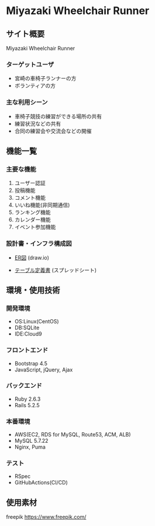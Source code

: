 # Miyazaki Wheelchair Runner

## サイト概要
<!--<img width="1078" alt="mimpi_summarize" src="https://user-images.githubusercontent.com/75741350/121880795-64a87380-cd49-11eb-8f1e-e8931f7b71bb.png">-->

Miyazaki Wheelchair Runner<br>


### ターゲットユーザ
- 宮崎の車椅子ランナーの方
- ボランティアの方

### 主な利用シーン
- 車椅子競技の練習ができる場所の共有
- 練習状況などの共有
- 合同の練習会や交流会などの開催

## 機能一覧

### 主要な機能
 1. ユーザー認証
 2. 投稿機能
 3. コメント機能
 4. いいね機能(非同期通信)
 5. ランキング機能
 6. カレンダー機能
 7. イベント参加機能


### 設計書・インフラ構成図
<!--<img width="950" alt="インフラ構成図" src="https://user-images.githubusercontent.com/75741350/121875212-2ad46e80-cd43-11eb-9ad5-95391b3b7997.png">-->

 - [ER図](https://drive.google.com/drive/u/0/folders/1O0kWSGdGOlY1MqVdKaeg-B1eikrO9lEP) (draw.io)

 - [テーブル定義書](https://docs.google.com/spreadsheets/d/1X5vSH1DfPpQ8ylAWjc3ZewuXVI1mvEyblwx0sk5vDyw/edit?usp=sharing) (スプレッドシート)

## 環境・使用技術
### 開発環境
- OS:Linux(CentOS)
- DB:SQLite
- IDE:Cloud9

### フロントエンド
- Bootstrap 4.5
- JavaScript, jQuery, Ajax

### バックエンド
- Ruby 2.6.3
- Rails 5.2.5

### 本番環境
- AWS(EC2, RDS for MySQL, Route53, ACM, ALB)
- MySQL 5.7.22
- Nginx, Puma

### テスト
- RSpec
- GitHubActions(CI/CD)

## 使用素材
freepik https://www.freepik.com/
